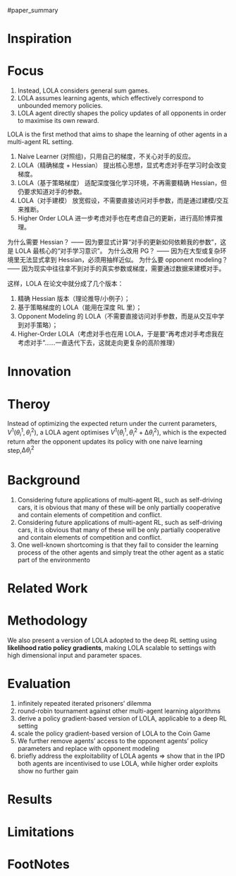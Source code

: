#paper_summary 

# Inspiration



# Focus
1. Instead, LOLA considers general sum games.
2. LOLA assumes learning agents, which effectively correspond to unbounded memory policies.
3. LOLA agent directly shapes the policy updates of all opponents in order to maximise its own reward.

LOLA is the first method that aims to shape the learning of other agents in a multi-agent RL setting.

1. Naive Learner (对照组)，只用自己的梯度，不关心对手的反应。
2. LOLA（精确梯度 + Hessian） 提出核心思想，显式考虑对手在学习时会改变梯度。
3. LOLA（基于策略梯度） 适配深度强化学习环境，不再需要精确 Hessian，但仍要求知道对手的参数。
4. LOLA（对手建模） 放宽假设，不需要直接访问对手参数，而是通过建模/交互来推断。
5. Higher Order LOLA 进一步考虑对手也在考虑自己的更新，进行高阶博弈推理。

为什么需要 Hessian？ —— 因为要显式计算“对手的更新如何依赖我的参数”，这是 LOLA 最核心的“对手学习意识”。
为什么改用 PG？ —— 因为在大型或复杂环境里无法显式拿到 Hessian，必须用抽样近似。
为什么要 opponent modeling？ —— 因为现实中往往拿不到对手的真实参数或梯度，需要通过数据来建模对手。



这样，LOLA 在论文中就分成了几个版本：

1. 精确 Hessian 版本（理论推导/小例子）；
2. 基于策略梯度的 LOLA（能用在深度 RL 里）；
3. Opponent Modeling 的 LOLA（不需要直接访问对手参数，而是从交互中学到对手策略）；
4. Higher-Order LOLA（考虑对手也在用 LOLA，于是要“再考虑对手考虑我在考虑对手”……一直迭代下去，这就走向更复杂的高阶推理）


# Innovation



# Theroy
Instead of optimizing the expected return under the current parameters, $V^{1}(θ_{i}^{1}, θ_{i}^{2})$, a LOLA agent optimises $V^{1}(θ_{i}^{1}, θ_{i}^{2}+ ∆θ_{i}^{2})$, which is the expected return after the opponent updates its policy with one naive learning step,$∆θ_{i}^{2}$


# Background
1. Considering future applications of multi-agent RL, such as self-driving cars, it is obvious that many of these will be only partially cooperative and contain elements of competition and conflict.
2. Considering future applications of multi-agent RL, such as self-driving cars, it is obvious that many of these will be only partially cooperative and contain elements of competition and conflict.
3. One well-known shortcoming is that they fail to consider the learning process of the other agents and simply treat the other agent as a static part of the environmento


# Related Work




# Methodology
We also present a version of LOLA adopted to the deep RL setting using **likelihood ratio policy gradients**, making LOLA scalable to settings with high dimensional input and parameter spaces.




# Evaluation
 1. infinitely repeated iterated prisoners’ dilemma
 2. round-robin tournament against other multi-agent learning algorithms 
 3. derive a policy gradient-based version of LOLA, applicable to a deep RL setting
 4. scale the policy gradient-based version of LOLA to the Coin Game
 5. We further remove agents’ access to the opponent agents’ policy parameters and replace with opponent modeling
 6.  briefly address the exploitability of LOLA agents $\Longrightarrow$ show that in the IPD both agents are incentivised to use LOLA, while higher order exploits show no further gain


# Results



# Limitations


# FootNotes

